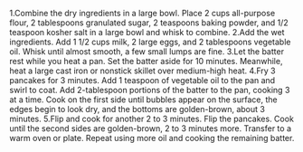 1.Combine the dry ingredients in a large bowl. Place 2 cups all-purpose flour, 2 tablespoons granulated sugar, 2     teaspoons baking powder, and 1/2 teaspoon kosher salt in a large bowl and whisk to combine.
2.Add the wet ingredients. Add 1 1/2 cups milk, 2 large eggs, and 2 tablespoons vegetable oil. Whisk until almost smooth, a few small lumps are fine.
3.Let the batter rest while you heat a pan. Set the batter aside for 10 minutes. Meanwhile, heat a large cast iron or nonstick skillet over medium-high heat.
4.Fry 3 pancakes for 3 minutes. Add 1 teaspoon of vegetable oil to the pan and swirl to coat. Add 2-tablespoon portions of the batter to the pan, cooking 3 at a time. Cook on the first side until bubbles appear on the surface, the edges begin to look dry, and the bottoms are golden-brown, about 3 minutes.
5.Flip and cook for another 2 to 3 minutes. Flip the pancakes. Cook until the second sides are golden-brown, 2 to 3 minutes more. Transfer to a warm oven or plate. Repeat using more oil and cooking the remaining batter.